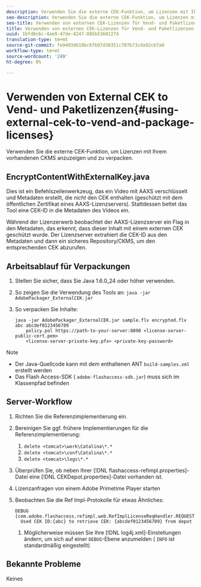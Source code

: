 ```yaml
---
description: Verwenden Sie die externe CEK-Funktion, um Lizenzen mit Ihrem vorhandenen CKMS anzuzeigen und zu verpacken.
seo-description: Verwenden Sie die externe CEK-Funktion, um Lizenzen mit Ihrem vorhandenen CKMS anzuzeigen und zu verpacken.
seo-title: Verwenden von externen CEK-Lizenzen für Vend- und Paketlizenzen
title: Verwenden von externen CEK-Lizenzen für Vend- und Paketlizenzen
uuid: 1bfd8c6c-4ae9-47de-8247-085b5360127d
translation-type: tm+mt
source-git-commit: fe9493d610bc6fb97d30351c707b73cda92c67a0
workflow-type: tm+mt
source-wordcount: '249'
ht-degree: 0%

---
```



# Verwenden von External CEK to Vend- und Paketlizenzen{#using-external-cek-to-vend-and-package-licenses}

Verwenden Sie die externe CEK-Funktion, um Lizenzen mit Ihrem vorhandenen CKMS anzuzeigen und zu verpacken.

## EncryptContentWithExternalKey.java

Dies ist ein Befehlszeilenwerkzeug, das ein Video mit AAXS verschlüsselt und Metadaten erstellt, die *nicht* den CEK enthalten (geschützt mit dem öffentlichen Zertifikat eines AAXS-Lizenzservers). Stattdessen bettet das Tool eine CEK-ID in die Metadaten des Videos ein.

Während der Lizenzerwerb beobachtet der AAXS-Lizenzserver ein Flag in den Metadaten, das erkennt, dass dieser Inhalt mit einem externen CEK geschützt wurde. Der Lizenzserver extrahiert die CEK-ID aus den Metadaten und dann ein sicheres Repository/CKMS, um den entsprechenden CEK abzurufen.

## Arbeitsablauf für Verpackungen

1. Stellen Sie sicher, dass Sie Java 1.6.0_24 oder höher verwenden.
1. So zeigen Sie die Verwendung des Tools an: `java -jar AdobePackager_ExternalCEK.jar`
1. So verpacken Sie Inhalte:

   ```
   java -jar AdobePackager_ExternalCEK.jar sample.flv encrypted.flv abc abcdef0123456789 
       policy.pol https://path-to-your-server:8090 <license-server-public-cert.pem> 
       <license-server-private-key.pfx> <private-key-password>
   ```

>[!NOTE]
>
>* Der Java-Quellcode kann mit dem enthaltenen ANT `build-samples.xml` erstellt werden
>* Das Flash Access-SDK ( `adobe-flashaccess-sdk.jar`) muss sich im Klassenpfad befinden

>



## Server-Workflow

1. Richten Sie die Referenzimplementierung ein.
1. Bereinigen Sie ggf. frühere Implementierungen für die Referenzimplementierung:

   1. `delete <tomcat>\work\Catalina\*.*`
   1. `delete <tomcat>\conf\Catalina\*.*`
   1. `delete <tomcat>\logs\*.*`

1. Überprüfen Sie, ob neben Ihrer [!DNL flashaccess-refimpl.properties]-Datei eine [!DNL CEKDepot.properties]-Datei vorhanden ist.

1. Lizenzanfragen von einem Adobe Primetime Player starten
1. Beobachten Sie die Ref Impl-Protokolle für etwas Ähnliches:

   ```
   DEBUG [com.adobe.flashaccess.refimpl.web.RefImplLicenseReqHandler.REQUESTS] 
     Used CEK ID:{abc} to retrieve CEK: {abcdef0123456789} from depot
   ```

   1. Möglicherweise müssen Sie Ihre [!DNL log4j.xml]-Einstellungen ändern, um sich auf einer `DEBUG`-Ebene anzumelden ( `INFO` ist standardmäßig eingestellt)

## Bekannte Probleme

Keines
